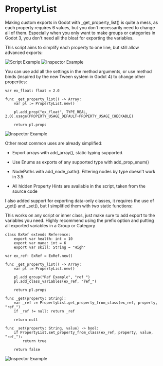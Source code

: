 # PropertyList

Making custom exports in Godot with _get_property_list() is quite a mess, as each property requires 6 values, but you don't necessarily need to change all of them. Especially when you only want to make groups or categories in Godot 3, you don't need all the bloat for exporting the variables.

This script aims to simplify each property to one line, but still allow advanced exports:

![Script Example](https://i.imgur.com/aRnVZbj.png) ![Inspector Example](https://i.imgur.com/8Koy5K6.png)

You can use add all the settings in the method arguments, or use method binds (inspired by the new Tween system in Godot 4) to change other properties:

```gdscript
var ex_float: float = 2.0

func _get_property_list() -> Array:
    var pl := PropertyList.new()

    pl.add_prop("ex_float", TYPE_REAL, 2.0).usage(PROPERTY_USAGE_DEFAULT+PROPERTY_USAGE_CHECKABLE)

    return pl.props
```

![Inspector Example](https://i.imgur.com/FsEF8Ul.png)

Other most common uses are already simplified:

* Export arrays with add_array(), static typing supported.

* Use Enums as exports of any supported type with add_prop_enum()

* NodePaths with add_node_path(). Filtering nodes by type doesn't work in 3.5

* All hidden Property Hints are available in the script, taken from the source code

I also added support for exporting data-only classes, it requires the use of _get() and _set(), but I simplified them with two static functions:

This works on any script or inner class, just make sure to add export to the variables you need. Highly recommend using the prefix option and putting all exported variables in a Group or Category

```gdscript
class ExRef extends Reference:
    export var health: int = 10
    export var mana: int = 6
    export var skill: String = "High"

var ex_ref: ExRef = ExRef.new()

func _get_property_list() -> Array:
    var pl := PropertyList.new()
        
    pl.add_group("Ref Example", "ref_")
    pl.add_class_variables(ex_ref, "ref_")

    return pl.props

func _get(property: String):
    var _ref := PropertyList.get_property_from_class(ex_ref, property, "ref_")
    if _ref != null: return _ref

    return null

func _set(property: String, value) -> bool:
    if PropertyList.set_property_from_class(ex_ref, property, value, "ref_"):
        return true

    return false
```

![Inspector Example](https://i.imgur.com/8WRfiAl.png)
